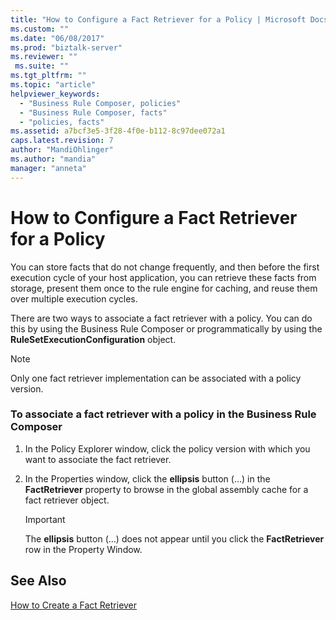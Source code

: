 ```yaml
---
title: "How to Configure a Fact Retriever for a Policy | Microsoft Docs"
ms.custom: ""
ms.date: "06/08/2017"
ms.prod: "biztalk-server"
ms.reviewer: ""
 ms.suite: ""
ms.tgt_pltfrm: ""
ms.topic: "article"
helpviewer_keywords: 
  - "Business Rule Composer, policies"
  - "Business Rule Composer, facts"
  - "policies, facts"
ms.assetid: a7bcf3e5-3f28-4f0e-b112-8c97dee072a1
caps.latest.revision: 7
author: "MandiOhlinger"
ms.author: "mandia"
manager: "anneta"
---
```

# How to Configure a Fact Retriever for a Policy
You can store facts that do not change frequently, and then before the first execution cycle of your host application, you can retrieve these facts from storage, present them once to the rule engine for caching, and reuse them over multiple execution cycles.  
  
 There are two ways to associate a fact retriever with a policy. You can do this by using the Business Rule Composer or programmatically by using the **RuleSetExecutionConfiguration** object.  
  
> [!NOTE]
>  Only one fact retriever implementation can be associated with a policy version.  
  
### To associate a fact retriever with a policy in the Business Rule Composer  
  
1.  In the Policy Explorer window, click the policy version with which you want to associate the fact retriever.  
  
2.  In the Properties window, click the **ellipsis** button (…) in the **FactRetriever** property to browse in the global assembly cache for a fact retriever object.  
  
    > [!IMPORTANT]
    >  The **ellipsis** button (…) does not appear until you click the **FactRetriever** row in the Property Window.  
  
## See Also  
 [How to Create a Fact Retriever](../core/how-to-create-a-fact-retriever.md)